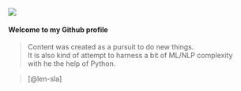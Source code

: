 ![](../len-sla/len-sla/77.gif)

#### Welcome to my Github profile

>Content was created as a pursuit to do new things.  
It is also kind of attempt to harness a bit of ML/NLP complexity  
with he the help of Python.




>[@len-sla]
